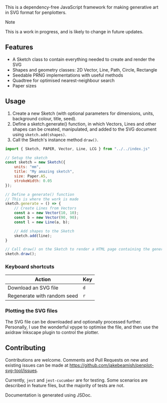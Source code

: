 This is a dependency-free JavaScript framework for making generative art in SVG format for penplotters.

> [!NOTE]
> This is a work in progress, and is likely to change in future updates.

## Features

- A Sketch class to contain everything needed to create and render the SVG
- Shapes and geometry classes: 2D Vector, Line, Path, Circle, Rectangle
- Seedable PRNG implementations with useful methods
- Quadtree for optimised nearest-neighbour search
- Paper sizes

## Usage

1. Create a new Sketch (with optional parameters for dimensions, units, background colour, title, seed).
2. Define a sketch.generate() function, in which Vectors, Lines and other shapes can be created, manipulated, and added to the SVG document using `sketch.add(shapes)`.
3. Call the Sketch's instance method `draw()`.

```js
import { Sketch, PAPER, Vector, Line, LCG } from "../../index.js"

// Setup the sketch
const sketch = new Sketch({
    units: "mm",
    title: "My amazing sketch",
    size: Paper.A5,
    strokeWidth: 0.05
});

// Define a generate() function
// This is where the work is made
sketch.generate = () => {
    // Create Lines from Vectors
    const a = new Vector(10, 10);
    const b = new Vector(90, 90);
    const l = new Line(a, b);

    // Add shapes to the Sketch
    sketch.add(line);
}

// Call draw() on the Sketch to render a HTML page containing the generated SVG document
sketch.draw();
```

### Keyboard shortcuts
| Action | Key |
|-|-|
|Download an SVG file|`d`|
|Regenerate with random seed|`r`|

### Plotting the SVG files

The SVG file can be downloaded and optionally processed further.
Personally, I use the wonderful vpype to optimise the file,
and then use the axidraw Inkscape plugin to control the plotter.

## Contributing

Contributions are welcome. Comments and Pull Requests on new and
existing issues can be made at 
https://github.com/jakebeamish/penplot-svg-tool/issues.

Currently, `jest` and `jest-cucumber` are for testing.
Some scenarios are described in feature files, but the majority of tests are not.

Documentation is generated using JSDoc.
